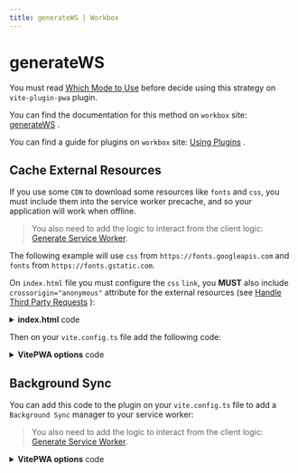 ```yaml
---
title: generateWS | Workbox
---
```


# generateWS

You must read [Which Mode to Use](https://developers.google.com/web/tools/workbox/modules/workbox-build#which_mode_to_use) <outbound-link />
before decide using this strategy on `vite-plugin-pwa` plugin.

You can find the documentation for this method on `workbox` site: [generateWS](https://developers.google.com/web/tools/workbox/reference-docs/latest/module-workbox-build#.generateSW) <outbound-link />.

You can find a guide for plugins on `workbox` site: [Using Plugins](https://developers.google.com/web/tools/workbox/guides/using-plugins) <outbound-link />.

## Cache External Resources

If you use some `CDN` to download some resources like `fonts` and `css`, you must include them into the service worker
precache, and so your application will work when offline.

> You also need to add the logic to interact from the client logic: [Generate Service Worker](/guide/generate.html).

The following example will use `css` from `https://fonts.googleapis.com` and `fonts` from `https://fonts.gstatic.com`.

On `index.html` file you must configure the `css` `link`, you **MUST** also include `crossorigin="anonymous"` attribute
for the external resources 
(see [Handle Third Party Requests](https://developers.google.com/web/tools/workbox/guides/handle-third-party-requests) <outbound-link />):

<details>
  <summary><strong>index.html</strong> code</summary>

```html
<head>
  <link rel="dns-prefetch" href="https://fonts.googleapis.com">
  <link rel="dns-prefetch" href="https://fonts.gstatic.com">
  <link rel="preconnect" crossorigin="anonymous" href="https://fonts.googleapis.com">
  <link rel="preconnect" crossorigin="anonymous" href="https://fonts.gstatic.com">
  <link rel="stylesheet" crossorigin="anonymous" href="https://fonts.googleapis.com/css2?family=Fira+Code&display=swap" />
</head>
```
</details>

Then on your `vite.config.ts` file add the following code:

<details>
  <summary><strong>VitePWA options</strong> code</summary>

```ts
VitePWA({
  workbox: {
    runtimeCaching: [
      {
        urlPattern: /^https:\/\/fonts\.googleapis\.com\/.*/i,
        handler: 'CacheFirst',
        options: {
          cacheName: 'google-fonts-cache',
          expiration: {
            maxEntries: 10,
            maxAgeSeconds: 60 * 60 * 24 * 365 // <== 365 days
          },
          cacheableResponse: {
            statuses: [0, 200]
          }
        }
      },
      {
        urlPattern: /^https:\/\/fonts\.gstatic\.com\/.*/i,
        handler: 'CacheFirst',
        options: {
          cacheName: 'gstatic-fonts-cache',
          expiration: {
            maxEntries: 10,
            maxAgeSeconds: 60 * 60 * 24 * 365 // <== 365 days
          },
          cacheableResponse: {
            statuses: [0, 200]
          },
        }
      }
    ]
  }
})  
```
</details>

## Background Sync

You can add this code to the plugin on your `vite.config.ts` file to add a `Background Sync` manager to your service worker:

> You also need to add the logic to interact from the client logic: [Generate Service Worker](/guide/generate.html).

<details>
  <summary><strong>VitePWA options</strong> code</summary>

```ts
VitePWA({
  workbox: {
    runtimeCaching: [{
      handler: 'NetworkOnly',
      urlPattern: /\/api\/.*\/*.json/,
      method: 'POST',
      options: {
        backgroundSync: {
          name: 'myQueueName',
          options: {
            maxRetentionTime: 24 * 60
          }
        }
      }
    }]
  }
})
```
</details>
